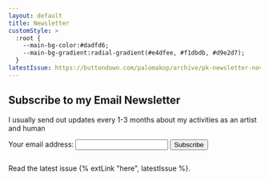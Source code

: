 ```yaml
---
layout: default
title: Newsletter
customStyle: >
  :root {
    --main-bg-color:#dadfd6;
    --main-bg-gradient:radial-gradient(#e4dfee, #f1dbdb, #d9e2d7);
  }
latestIssue: https://buttondown.com/palomakop/archive/pk-newsletter-november/
---
```


## Subscribe to my Email Newsletter

I usually send out updates every 1-3 months about my activities as an artist and human

<form
  action="https://buttondown.email/api/emails/embed-subscribe/palomakop"
  target="popupwindow"
  onsubmit="window.open('https://buttondown.email/palomakop', 'popupwindow')"
  method="post"
  class="embeddable-buttondown-form"
  >
  <label for="bd-email">Your email address:</label>
  <input type="email" name="email" id="bd-email" />
  <button type="submit" value="Subscribe">Subscribe</button>
</form>

<p style="margin-top:2em;">Read the latest issue {% extLink "here", latestIssue %}.</p>